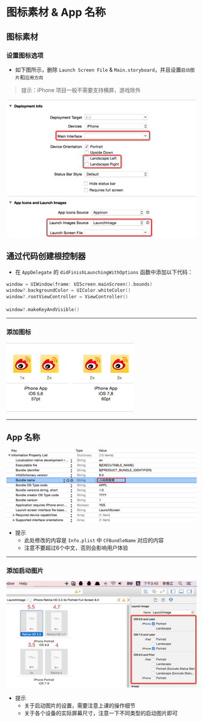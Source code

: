 # 图标素材 & App 名称

## 图标素材

### 设置图标选项

* 如下图所示，删除 `Launch Screen File` & `Main.storyboard`，并且设置`启动图片`和`应用方向`

> 提示：iPhone 项目一般不需要支持横屏，游戏除外

![](/images/Icons/icon&default.png)

## 通过代码创建根控制器

* 在 `AppDelegate` 的 `didFinishLaunchingWithOptions` 函数中添加以下代码：

```swift
window = UIWindow(frame: UIScreen.mainScreen().bounds)
window?.backgroundColor = UIColor.whiteColor()
window?.rootViewController = ViewController()

window?.makeKeyAndVisible()
```
---
### 添加图标

![](./images/Icons/appicons.png)

---
## App 名称

![](./images/Icons/applicationname.png)

* 提示
    * 此处修改的内容是 `Info.plist` 中 `CFBundleName` 对应的内容
    * 注意不要超过6个中文，否则会影响用户体验

---
### 添加启动图片

![](./images/Icons/defaults.png)

* 提示
    * 关于启动图片的设置，需要注意上课的操作细节
    * 关于各个设备的实际屏幕尺寸，注意一下不同类型的启动图片即可
